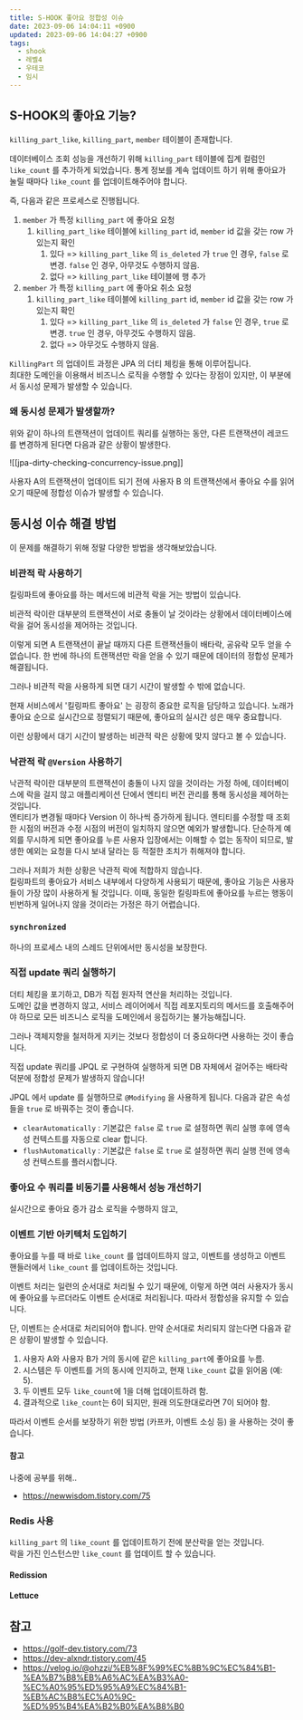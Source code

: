 ```yaml
---
title: S-HOOK 좋아요 정합성 이슈
date: 2023-09-06 14:04:11 +0900
updated: 2023-09-06 14:04:27 +0900
tags:
  - shook
  - 레벨4
  - 우테코
  - 임시
---
```


## S-HOOK의 좋아요 기능?

`killing_part_like`, `killing_part`, `member` 테이블이 존재합니다.  

데이터베이스 조회 성능을 개선하기 위해 `killing_part` 테이블에 집계 컬럼인 `like_count` 를 추가하게 되었습니다. 통계 정보를 계속 업데이트 하기 위해 좋아요가 눌릴 때마다 `like_count` 를 업데이트해주어야 합니다.  

즉, 다음과 같은 프로세스로 진행됩니다.  

1. `member` 가 특정 `killing_part` 에 좋아요 요청
	1. `killing_part_like` 테이블에 `killing_part` id, `member` id 값을 갖는 row 가 있는지 확인
		1. 있다 => `killing_part_like` 의 `is_deleted` 가 `true` 인 경우, `false` 로 변경. `false` 인 경우, 아무것도 수행하지 않음.
		2. 없다 => `killing_part_like` 테이블에 행 추가
2. `member` 가 특정 `killing_part` 에 좋아요 취소 요청
	1. `killing_part_like` 테이블에 `killing_part` id, `member` id 값을 갖는 row 가 있는지 확인
		1. 있다 => `killing_part_like` 의 `is_deleted` 가 `false` 인 경우, `true` 로 변경. `true` 인 경우, 아무것도 수행하지 않음.
		2. 없다 => 아무것도 수행하지 않음.

`KillingPart` 의 업데이트 과정은 JPA 의 더티 체킹을 통해 이루어집니다.  
최대한 도메인을 이용해서 비즈니스 로직을 수행할 수 있다는 장점이 있지만, 이 부분에서 동시성 문제가 발생할 수 있습니다.  

### 왜 동시성 문제가 발생할까?

위와 같이 하나의 트랜잭션이 업데이트 쿼리를 실행하는 동안, 다른 트랜잭션이 레코드를 변경하게 된다면 다음과 같은 상황이 발생한다.

![[jpa-dirty-checking-concurrency-issue.png]]

사용자 A의 트랜잭션이 업데이트 되기 전에 사용자 B 의 트랜잭션에서 좋아요 수를 읽어오기 때문에 정합성 이슈가 발생할 수 있습니다.  

## 동시성 이슈 해결 방법

이 문제를 해결하기 위해 정말 다양한 방법을 생각해보았습니다.  

### 비관적 락 사용하기

킬링파트에 좋아요를 하는 메서드에 비관적 락을 거는 방법이 있습니다.  

비관적 락이란 대부분의 트랜잭션이 서로 충돌이 날 것이라는 상황에서 데이터베이스에 락을 걸어 동시성을 제어하는 것입니다.  

이렇게 되면 A 트랜잭션이 끝날 때까지 다른 트랜잭션들이 배타락, 공유락 모두 얻을 수 없습니다. 한 번에 하나의 트랜잭션만 락을 얻을 수 있기 때문에 데이터의 정합성 문제가 해결됩니다.  

그러나 비관적 락을 사용하게 되면 대기 시간이 발생할 수 밖에 없습니다. 

현재 서비스에서 '킬링파트 좋아요' 는 굉장히 중요한 로직을 담당하고 있습니다. 노래가 좋아요 순으로 실시간으로 정렬되기 때문에, 좋아요의 실시간 성은 매우 중요합니다.  

이런 상황에서 대기 시간이 발생하는 비관적 락은 상황에 맞지 않다고 볼 수 있습니다. 

### 낙관적 락 `@Version` 사용하기

낙관적 락이란 대부분의 트랜잭션이 충돌이 나지 않을 것이라는 가정 하에, 데이터베이스에 락을 걸지 않고 애플리케이션 단에서 엔티티 버전 관리를 통해 동시성을 제어하는 것입니다.  
엔티티가 변경될 때마다 Version 이 하나씩 증가하게 됩니다. 엔티티를 수정할 때 조회한 시점의 버전과 수정 시점의 버전이 일치하지 않으면 예외가 발생합니다. 단순하게 예외를 무시하게 되면 좋아요를 누른 사용자 입장에서는 이해할 수 없는 동작이 되므로, 발생한 예외는 요청을 다시 보내 달라는 등 적절한 조치가 취해져야 합니다.  

그러나 저희가 처한 상황은 낙관적 락에 적합하지 않습니다.  
킬링파트의 좋아요가 서비스 내부에서 다양하게 사용되기 때문에, 좋아요 기능은 사용자들이 가장 많이 사용하게 될 것입니다. 이때, 동일한 킬링파트에 좋아요를 누르는 행동이 빈번하게 일어나지 않을 것이라는 가정은 하기 어렵습니다.  

### `synchronized`

하나의 프로세스 내의 스레드 단위에서만 동시성을 보장한다.  

### 직접 update 쿼리 실행하기

더티 체킹을 포기하고, DB가 직접 원자적 연산을 처리하는 것입니다.  
도메인 값을 변경하지 않고, 서비스 레이어에서 직접 레포지토리의 메서드를 호출해주어야 하므로 모든 비즈니스 로직을 도메인에서 응집하기는 불가능해집니다.   

그러나 객체지향을 철저하게 지키는 것보다 정합성이 더 중요하다면 사용하는 것이 좋습니다.  

직접 update 쿼리를 JPQL 로 구현하여 실행하게 되면 DB 자체에서 걸어주는 배타락 덕분에 정합성 문제가 발생하지 않습니다!  

JPQL 에서 update 를 실행하므로 `@Modifying` 을 사용하게 됩니다. 다음과 같은 속성들을 `true` 로 바꿔주는 것이 좋습니다.  
- `clearAutomatically` : 기본값은 `false` 로 `true` 로 설정하면 쿼리 실행 후에 영속성 컨텍스트를 자동으로 clear 합니다.  
- `flushAutomatically` : 기본값은 `false` 로 `true` 로 설정하면 쿼리 실행 전에 영속성 컨텍스트를 플러시합니다.  

### 좋아요 수 쿼리를 비동기를 사용해서 성능 개선하기

실시간으로 좋아요 증가 감소 로직을 수행하지 않고, 

### 이벤트 기반 아키텍처 도입하기

좋아요를 누를 때 바로 `like_count` 를 업데이트하지 않고, 이벤트를 생성하고 이벤트 핸들러에서 `like_count` 를 업데이트하는 것입니다.  

이벤트 처리는 일련의 순서대로 처리될 수 있기 때문에, 이렇게 하면 여러 사용자가 동시에 좋아요를 누르더라도 이벤트 순서대로 처리됩니다. 따라서 정합성을 유지할 수 있습니다.  

단, 이벤트는 순서대로 처리되어야 합니다. 만약 순서대로 처리되지 않는다면 다음과 같은 상황이 발생할 수 있습니다.  

1. 사용자 A와 사용자 B가 거의 동시에 같은 `killing_part`에 좋아요를 누름.
2. 시스템은 두 이벤트를 거의 동시에 인지하고, 현재 `like_count` 값을 읽어옴 (예: 5).
3. 두 이벤트 모두 `like_count`에 1을 더해 업데이트하려 함.
4. 결과적으로 `like_count`는 6이 되지만, 원래 의도한대로라면 7이 되어야 함.

따라서 이벤트 순서를 보장하기 위한 방법 (카프카, 이벤트 소싱 등) 을 사용하는 것이 좋습니다. 

#### 참고

나중에 공부를 위해..  
- https://newwisdom.tistory.com/75

### Redis 사용

`killing_part` 의 `like_count` 를 업데이트하기 전에 분산락을 얻는 것입니다.  
락을 가진 인스턴스만 `like_count` 를 업데이트 할 수 있습니다. 

#### Redission
#### Lettuce

## 참고

- https://golf-dev.tistory.com/73
- https://dev-alxndr.tistory.com/45
- https://velog.io/@ohzzi/%EB%8F%99%EC%8B%9C%EC%84%B1-%EA%B7%B8%EB%A6%AC%EA%B3%A0-%EC%A0%95%ED%95%A9%EC%84%B1-%EB%AC%B8%EC%A0%9C-%ED%95%B4%EA%B2%B0%EA%B8%B0
